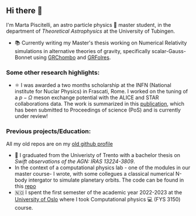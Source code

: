 ## Hi there 👋
I'm Marta Piscitelli, an astro particle physics 🌌 master student, in the department of _Theoretical Astrophysics_ at the University of Tubingen.
* 📚 Currently writing my Master's thesis working on Numerical Relativity simulations in alternative theories of gravity, specifically scalar-Gauss-Bonnet using [GRChombo](https://github.com/GRTLCollaboration/GRChombo) and [GRFolres](https://github.com/GRTLCollaboration/GRFolres). 
### Some other research highlights:
* ⚛️ I was awarded a two months scholarship at the INFN (National institute for Nuclar Physics) in Frascati, Rome. I worked on the tuning of a $p-\Omega$ meson exchange potential with the ALICE and STAR collaborations data. The work is summarized in this [publication](https://inspirehep.net/literature/2954421), which has been submitted to Proceedings of science (PoS) and is currently under review!

### Previous projects/Education:
All my old repos are on my [old github profile](https://github.com/martapisci)
* 🔭 I graduated from the Univeristy of Trento with a bachelor thesis on _Swift observations of the AGN: IRAS 13224-3809_.
* In the context of a computational physics lab - one of the modules in our master course- I wrote, with some collegues a classical numerical N-body intergator to simulate planetary orbits. The code can be found in this [repo](https://github.com/piscimarta/Chaos)
* 🇳🇴 I spent the first semester of the academic year 2022-2023 at the [University of Oslo](https://www.uio.no/english/) where I took Computational physics 💻 (FYS 3150) course.


<!--
**piscimarta/piscimarta** is a ✨ _special_ ✨ repository because its `README.md` (this file) appears on your GitHub profile.

Here are some ideas to get you started:

- 🔭 I’m currently working on ...
- 🌱 I’m currently learning ...
- 👯 I’m looking to collaborate on ...
- 🤔 I’m looking for help with ...
- 💬 Ask me about ...
- 📫 How to reach me: ...
- 😄 Pronouns: ...
- ⚡ Fun fact: ...
-->
